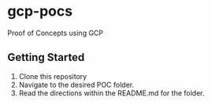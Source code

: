 # gcp-pocs

Proof of Concepts using GCP

## Getting Started

1. Clone this repository
2. Navigate to the desired POC folder.
3. Read the directions within the README.md for the folder.